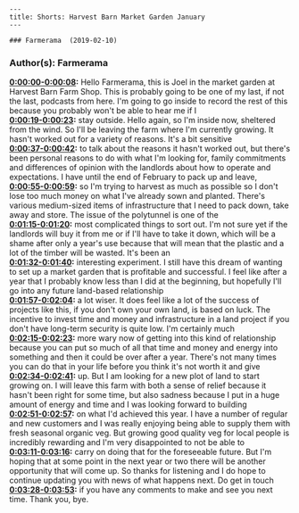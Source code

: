 
    ---
    title: Shorts: Harvest Barn Market Garden January
    ---

    ### Farmerama  (2019-02-10)  
### Author(s): Farmerama  

**[0:00:00-0:00:08](https://soundcloud.com/farmerama-radio/shorts-harvest-barn-market-garden-january#t=0:00:00):**  Hello Farmerama, this is Joel in the market garden at Harvest Barn Farm Shop. This is  probably going to be one of my last, if not the last, podcasts from here. I'm going to  go inside to record the rest of this because you probably won't be able to hear me if I  
**[0:00:19-0:00:23](https://soundcloud.com/farmerama-radio/shorts-harvest-barn-market-garden-january#t=0:00:19):**  stay outside.  Hello again, so I'm inside now, sheltered from the wind. So I'll be leaving the farm  where I'm currently growing. It hasn't worked out for a variety of reasons. It's a bit sensitive  
**[0:00:37-0:00:42](https://soundcloud.com/farmerama-radio/shorts-harvest-barn-market-garden-january#t=0:00:37):**  to talk about the reasons it hasn't worked out, but there's been personal reasons to  do with what I'm looking for, family commitments and differences of opinion with the landlords  about how to operate and expectations. I have until the end of February to pack up and leave,  
**[0:00:55-0:00:59](https://soundcloud.com/farmerama-radio/shorts-harvest-barn-market-garden-january#t=0:00:55):**  so I'm trying to harvest as much as possible so I don't lose too much money on what I've  already sown and planted. There's various medium-sized items of infrastructure that  I need to pack down, take away and store. The issue of the polytunnel is one of the  
**[0:01:15-0:01:20](https://soundcloud.com/farmerama-radio/shorts-harvest-barn-market-garden-january#t=0:01:15):**  most complicated things to sort out. I'm not sure yet if the landlords will buy it from  me or if I'll have to take it down, which will be a shame after only a year's use because  that will mean that the plastic and a lot of the timber will be wasted. It's been an  
**[0:01:32-0:01:40](https://soundcloud.com/farmerama-radio/shorts-harvest-barn-market-garden-january#t=0:01:32):**  interesting experiment. I still have this dream of wanting to set up a market garden  that is profitable and successful. I feel like after a year that I probably know less  than I did at the beginning, but hopefully I'll go into any future land-based relationship  
**[0:01:57-0:02:04](https://soundcloud.com/farmerama-radio/shorts-harvest-barn-market-garden-january#t=0:01:57):**  a lot wiser. It does feel like a lot of the success of projects like this, if you don't  own your own land, is based on luck. The incentive to invest time and money and infrastructure  in a land project if you don't have long-term security is quite low. I'm certainly much  
**[0:02:15-0:02:23](https://soundcloud.com/farmerama-radio/shorts-harvest-barn-market-garden-january#t=0:02:15):**  more wary now of getting into this kind of relationship because you can put so much of  all that time and money and energy into something and then it could be over after a year. There's  not many times you can do that in your life before you think it's not worth it and give  
**[0:02:34-0:02:41](https://soundcloud.com/farmerama-radio/shorts-harvest-barn-market-garden-january#t=0:02:34):**  up. But I am looking for a new plot of land to start growing on. I will leave this farm  with both a sense of relief because it hasn't been right for some time, but also sadness  because I put in a huge amount of energy and time and I was looking forward to building  
**[0:02:51-0:02:57](https://soundcloud.com/farmerama-radio/shorts-harvest-barn-market-garden-january#t=0:02:51):**  on what I'd achieved this year. I have a number of regular and new customers and I was really  enjoying being able to supply them with fresh seasonal organic veg. But growing good quality  veg for local people is incredibly rewarding and I'm very disappointed to not be able to  
**[0:03:11-0:03:16](https://soundcloud.com/farmerama-radio/shorts-harvest-barn-market-garden-january#t=0:03:11):**  carry on doing that for the foreseeable future. But I'm hoping that at some point in the next  year or two there will be another opportunity that will come up. So thanks for listening  and I do hope to continue updating you with news of what happens next. Do get in touch  
**[0:03:28-0:03:53](https://soundcloud.com/farmerama-radio/shorts-harvest-barn-market-garden-january#t=0:03:28):**  if you have any comments to make and see you next time. Thank you, bye.  